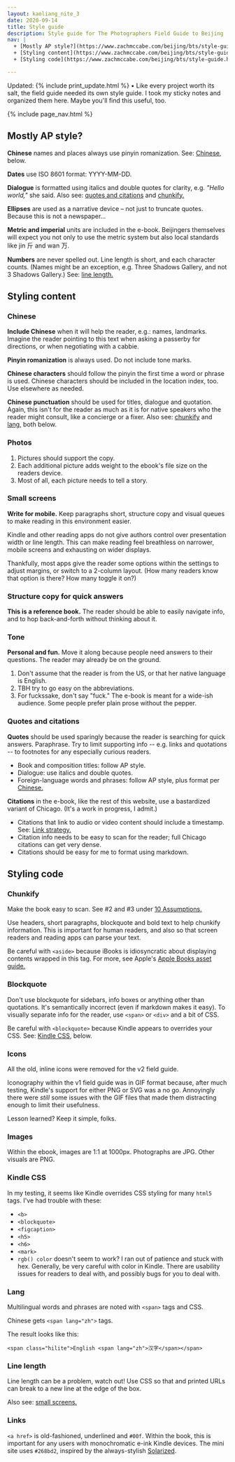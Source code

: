 ```yaml
---
layout: kaoliang_nite_3
date: 2020-09-14
title: Style guide
description: Style guide for The Photographers Field Guide to Beijing
nav: |
  + [Mostly AP style?](https://www.zachmccabe.com/beijing/bts/style-guide.html#mostly-ap-style)
  + [Styling content](https://www.zachmccabe.com/beijing/bts/style-guide.html#styling-content)
  + [Styling code](https://www.zachmccabe.com/beijing/bts/style-guide.html#styling-code)

---
```



Updated: {% include print_update.html %} • Like every project worth its salt, the field guide needed its own style guide. I took my sticky notes and organized them here. Maybe you'll find this useful, too.



{% include page_nav.html %}



## Mostly AP style?

**Chinese** names and places always use pinyin romanization. See: [Chinese,] below.

**Dates** use ISO 8601 format: YYYY-MM-DD.

**Dialogue** is formatted using italics and double quotes for clarity, e.g. _"Hello world,"_ she said. Also see: [quotes and citations] and [chunkify.]

**Ellipses** are used as a narrative device – not just to truncate quotes. Because this is not a newspaper…

**Metric and imperial** units are included in the e-book. Beijingers themselves will expect you not only to use the metric system but also local standards like <span class="hilite">jin <span lang="zh">斤</span></span> and <span class="hilite">wan <span lang="zh">万</span></span>.

**Numbers** are never spelled out. Line length is short, and each character counts. (Names might be an exception, e.g. Three Shadows Gallery, and not 3 Shadows Gallery.) See: [line length.]

[Chinese,]: https://www.zachmccabe.com/beijing/bts/style_guide.html#chinese

[quotes and citations]: https://www.zachmccabe.com/beijing/bts/style_guide.html#quotes-and-citations

[chunkify.]: https://www.zachmccabe.com/beijing/bts/style_guide.html#chunkify

[line length.]: https://www.zachmccabe.com/beijing/bts/style_guide.html#line-length



## Styling content

### Chinese

**Include Chinese** when it will help the reader, e.g.: names, landmarks. Imagine the reader pointing to this text when asking a passerby for directions, or when negotiating with a cabbie.

**Pinyin romanization** is always used. Do not include tone marks.

**Chinese characters** should follow the pinyin the first time a word or phrase is used. Chinese characters should be included in the location index, too. Use elsewhere as needed.

**Chinese punctuation** should be used for titles, dialogue and quotation. Again, this isn't for the reader as much as it is for native speakers who the reader might consult, like a concierge or a fixer. Also see: [chunkify] and [lang,] both below.  

[chunkify]: https://www.zachmccabe.com/beijing/bts/style_guide.html#chunkify

[lang,]: https://www.zachmccabe.com/beijing/bts/style_guide.html#lang



### Photos

1. Pictures should support the copy.
2. Each additional picture adds weight to the ebook's file size on the readers device.
3. Most of all, each picture needs to tell a story.



### Small screens

**Write for mobile.** Keep paragraphs short, structure copy and visual queues to make reading in this environment easier.

Kindle and other reading apps do not give authors control over presentation width or line length. This can make reading feel breathless on narrower, mobile screens and exhausting on wider displays. 

Thankfully, most apps give the reader some options within the settings to adjust margins, or switch to a 2-column layout. (How many readers know that option is there? How many toggle it on?)



### Structure copy for quick answers

**This is a reference book.** The reader should be able to easily navigate info, and to hop back-and-forth without thinking about it.



### Tone

**Personal and fun.** Move it along because people need answers to their questions. The reader may already be on the ground.

1. Don't assume that the reader is from the US, or that her native language is English.
2. TBH try to go easy on the abbreviations.
3. For fuckssake, don't say "fuck." The e-book is meant for a wide-ish audience. Some people prefer plain prose without the pepper.



### Quotes and citations

**Quotes** should be used sparingly because the reader is searching for quick answers. Paraphrase. Try to limit supporting info -- e.g. links and quotations -- to footnotes for any especially curious readers.

+ Book and composition titles: follow AP style.
+ Dialogue: use italics and double quotes.
+ Foreign-language words and phrases: follow AP style, plus format per [Chinese.]

**Citations** in the e-book, like the rest of this website, use a bastardized variant of Chicago. (It's a work in progress, I admit.)

+ Citations that link to audio or video content should include a timestamp. See: [Link strategy.]
+ Citation info needs to be easy to scan for the reader; full Chicago citations can get very dense.
+ Citations should be easy for me to format using markdown.

[Chinese.]: https://www.zachmccabe.com/beijing/bts/style_guide.html#chinese

[Link strategy.]: https://www.zachmccabe.com/beijing/bts/style_guide.html#link-strategy




## Styling code

### Chunkify

Make the book easy to scan. See #2 and #3 under [10 Assumptions.]

Use headers, short paragraphs, blockquote and bold text to help chunkify information. This is important for human readers, and also so that screen readers and reading apps can parse your text.

Be careful with `<aside>` because iBooks is idiosyncratic about displaying contents wrapped in this tag. For more, see Apple's [Apple Books asset guide.]

[10 Assumptions.]: https://www.zachmccabe.com/beijing/bts/10_assumptions.html

[Apple Books asset guide.]: https://help.apple.com/itc/booksassetguide/




### Blockquote

Don't use blockquote for sidebars, info boxes or anything other than quotations. It's semantically incorrect (even if markdown makes it easy). To visually separate info for the reader, use `<span>` or `<div>` and a bit of CSS.

Be careful with `<blockquote>` because Kindle appears to overrides your CSS. See: [Kindle CSS,] below.

[Kindle CSS,]: https://www.zachmccabe.com/beijing/bts/style_guide.html#kindle-css




### Icons

All the old, inline icons were removed for the v2 field guide.

Iconography within the v1 field guide was in GIF format because, after much testing, Kindle's support for either PNG or SVG was a no go. Annoyingly there were _still_ some issues with the GIF files that made them distracting enough to limit their usefulness.

Lesson learned? Keep it simple, folks.




### Images

Within the ebook, images are 1:1 at 1000px. Photographs are JPG. Other visuals are PNG.




### Kindle CSS

In my testing, it seems like Kindle overrides CSS styling for many `html5` tags. I've had trouble with these:

* `<b>`
* `<blockquote>`
* `<figcaption>`
* `<h5>`
* `<h6>`
* `<mark>`
* `rgb() color` doesn't seem to work? I ran out of patience and stuck with hex. Generally, be very careful with color in Kindle. There are usability issues for readers to deal with, and possibly bugs for you to deal with.




### Lang

Multilingual words and phrases are noted with `<span>` tags and CSS.

Chinese gets `<span lang="zh">` tags.

The result looks like this:

`<span class="hilite">English <span lang="zh">汉字</span></span>`




### Line length

Line length can be a problem, watch out! Use CSS so that and printed URLs can break to a new line at the edge of the box.

Also see: [small screens.](https://https://www.zachmccabe.com/beijing/bts/style_guide.html#small-screens)



### Links

`<a href>` is old-fashioned, underlined and `#00f`. Within the book, this is important for any users with monochromatic e-ink Kindle devices. The mini site uses `#268bd2`, inspired by the always-stylish [Solarized](http://ethanschoonover.com/solarized).
